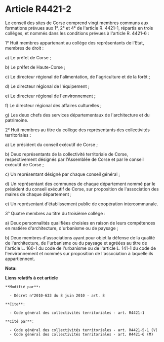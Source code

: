 # Article R4421-2

Le conseil des sites de Corse comprend vingt membres communs aux formations prévues aux 1°, 2° et 4° de l'article R. 4421-1,
répartis en trois collèges, et nommés dans les conditions prévues à l'article R. 4421-6 : 

1° Huit membres appartenant au collège des représentants de l'Etat, membres de droit : 

a) Le préfet de Corse ; 

b) Le préfet de Haute-Corse ; 

c) Le directeur régional de l'alimentation, de l'agriculture et de la forêt ; 

d) Le directeur régional de l'équipement ; 

e) Le directeur régional de l'environnement ; 

f) Le directeur régional des affaires culturelles ; 

g) Les deux chefs des services départementaux de l'architecture et du patrimoine. 

2° Huit membres au titre du collège des représentants des collectivités territoriales : 

a) Le président du conseil exécutif de Corse ; 

b) Deux représentants de la collectivité territoriale de Corse, respectivement désignés par l'Assemblée de Corse et par le
conseil exécutif de Corse ; 

c) Un représentant désigné par chaque conseil général ; 

d) Un représentant des communes de chaque département nommé par le président du conseil exécutif de Corse, sur proposition de
l'association des maires de chaque département ; 

e) Un représentant d'établissement public de coopération intercommunale. 

3° Quatre membres au titre du troisième collège : 

a) Deux personnalités qualifiées choisies en raison de leurs compétences en matière d'architecture, d'urbanisme ou de
paysage ; 

b) Deux membres d'associations ayant pour objet la défense de la qualité de l'architecture, de l'urbanisme ou du paysage et
agréées au titre de l'article L. 160-1 du code de l'urbanisme ou de l'article L. 141-1 du code de l'environnement et nommés
sur proposition de l'association à laquelle ils appartiennent.

**Nota:**



**Liens relatifs à cet article**

	**Modifié par**:

	  - Décret n°2010-633 du 8 juin 2010 - art. 8

	**Cite**:

	  - Code général des collectivités territoriales - art. R4421-1

	**Cité par**:

	  - Code général des collectivités territoriales - art. R4421-5-1 (V)
	  - Code général des collectivités territoriales - art. R4421-6 (M)
